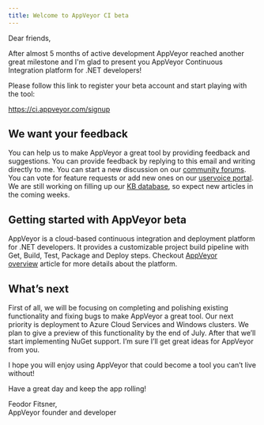 ```yaml
---
title: Welcome to AppVeyor CI beta
---
```


Dear friends,

After almost 5 months of active development AppVeyor reached another great milestone and I'm glad to present you AppVeyor Continuous Integration platform for .NET developers!

Please follow this link to register your beta account and start playing with the tool:

<a href="https://ci.appveyor.com/signup" target="_blank">https://ci.appveyor.com/signup</a>

## We want your feedback

You can help us to make AppVeyor a great tool by providing feedback and suggestions. You can provide feedback by replying to this email and writing directly to me. You can start a new discussion on our <a href="http://help.appveyor.com/discussions" target="_blank">community forums</a>. You can vote for feature requests or add new ones on our <a href="https://appveyor.uservoice.com/" target="_blank">uservoice portal</a>. We are still working on filling up our <a href="http://help.appveyor.com/kb" target="_blank">KB database</a>, so expect new articles in the coming weeks.

## Getting started with AppVeyor beta

AppVeyor is a cloud-based continuous integration and deployment platform for .NET developers. It provides a customizable project build pipeline with Get, Build, Test, Package and Deploy steps. Checkout <a href="http://help.appveyor.com/kb/getting-started/appveyor-overview" target="_blank">AppVeyor overview</a> article for more details about the platform.

## What’s next

First of all, we will be focusing on completing and polishing existing functionality and fixing bugs to make AppVeyor a great tool. Our next priority is deployment to Azure Cloud Services and Windows clusters. We plan to give a preview of this functionality by the end of July. After that we’ll start implementing NuGet support. I’m sure I’ll get great ideas for AppVeyor from you.

I hope you will enjoy using AppVeyor that could become a tool you can’t live without!

Have a great day and keep the app rolling!

Feodor Fitsner,<br/>
AppVeyor founder and developer
